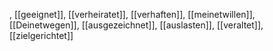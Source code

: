 , [[geeignet]], [[verheiratet]], [[verhaften]], [[meinetwillen]], [[Deinetwegen]], [[ausgezeichnet]], [[auslasten]], [[veraltet]], [[zielgerichtet]]